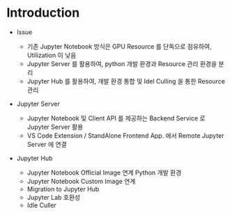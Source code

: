 # Introduction

- Issue
  - 기존 Jupyter Notebook 방식은 GPU Resource 를 단독으로 점유하여, Utilization 이 낮음
  - Jupyter Server 를 활용하여, python 개발 환경과 Resource 관리 환경을 분리
  - Jupyter Hub 를 활용하여, 개발 환경 통합 및 Idel Culling 을 통한 Resource 관리

- Jupyter Server
  - Jupyter Notebook 및 Client API 를 제공하는 Backend Service 로 Jupyter Server 활용
  - VS Code Extension / StandAlone Frontend App. 에서 Remote Jupyter Server 에 연결  

- Jupyter Hub
  - Jupyter Notebook Official Image 연계 Python 개발 환경
  - Jupyter Notebook Custom Image 연계
  - Migration to Jupyter Hub
  - Jupyter Lab 호환성
  - Idle Culler

<Comment />

